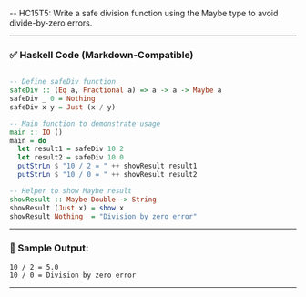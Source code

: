 -- HC15T5: Write a safe division function using the Maybe type to avoid divide-by-zero errors.

---

### ✅ Haskell Code (Markdown-Compatible)

```haskell

-- Define safeDiv function
safeDiv :: (Eq a, Fractional a) => a -> a -> Maybe a
safeDiv _ 0 = Nothing
safeDiv x y = Just (x / y)

-- Main function to demonstrate usage
main :: IO ()
main = do
  let result1 = safeDiv 10 2
  let result2 = safeDiv 10 0
  putStrLn $ "10 / 2 = " ++ showResult result1
  putStrLn $ "10 / 0 = " ++ showResult result2

-- Helper to show Maybe result
showResult :: Maybe Double -> String
showResult (Just x) = show x
showResult Nothing  = "Division by zero error"
```

---

### 🧪 Sample Output:

```
10 / 2 = 5.0
10 / 0 = Division by zero error
```

---
